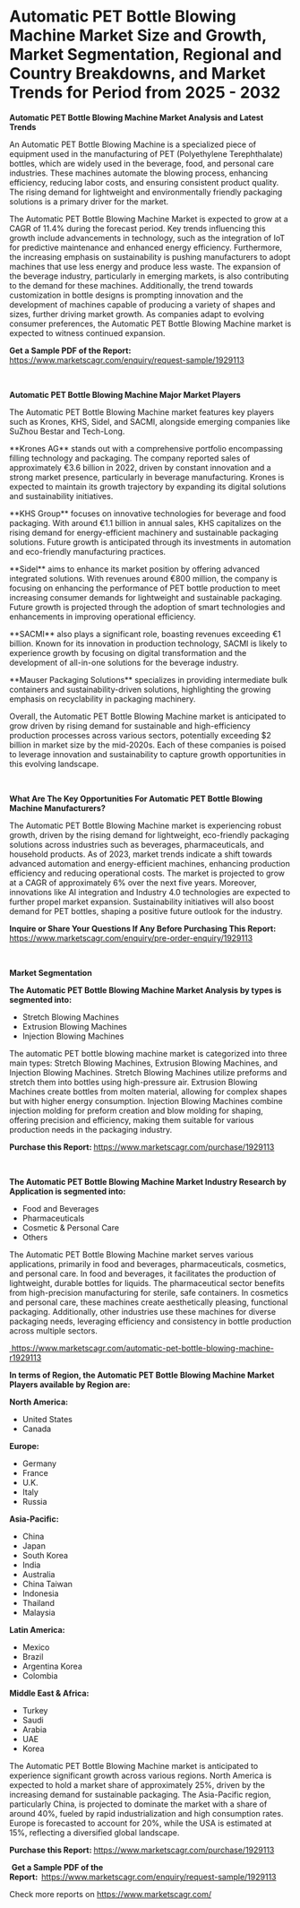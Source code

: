 <p><h1>Automatic PET Bottle Blowing Machine Market Size and Growth, Market Segmentation, Regional and Country Breakdowns, and Market Trends for Period from 2025 -  2032</h1></p><p><strong>Automatic PET Bottle Blowing Machine Market Analysis and Latest Trends</strong></p>
<p><p>An Automatic PET Bottle Blowing Machine is a specialized piece of equipment used in the manufacturing of PET (Polyethylene Terephthalate) bottles, which are widely used in the beverage, food, and personal care industries. These machines automate the blowing process, enhancing efficiency, reducing labor costs, and ensuring consistent product quality. The rising demand for lightweight and environmentally friendly packaging solutions is a primary driver for the market.</p><p>The Automatic PET Bottle Blowing Machine Market is expected to grow at a CAGR of 11.4% during the forecast period. Key trends influencing this growth include advancements in technology, such as the integration of IoT for predictive maintenance and enhanced energy efficiency. Furthermore, the increasing emphasis on sustainability is pushing manufacturers to adopt machines that use less energy and produce less waste. The expansion of the beverage industry, particularly in emerging markets, is also contributing to the demand for these machines. Additionally, the trend towards customization in bottle designs is prompting innovation and the development of machines capable of producing a variety of shapes and sizes, further driving market growth. As companies adapt to evolving consumer preferences, the Automatic PET Bottle Blowing Machine market is expected to witness continued expansion.</p></p>
<p><strong>Get a Sample PDF of the Report:&nbsp;</strong> <a href="https://www.marketscagr.com/enquiry/request-sample/1929113?utm_campaign=2003&utm_medium=2&utm_source=Github&utm_content=ia&utm_term=16012025&utm_id=automatic-pet-bottle-blowing-machine">https://www.marketscagr.com/enquiry/request-sample/1929113</a></p>
<p>&nbsp;</p>
<p><strong>Automatic PET Bottle Blowing Machine Major Market Players</strong></p>
<p><p>The Automatic PET Bottle Blowing Machine market features key players such as Krones, KHS, Sidel, and SACMI, alongside emerging companies like SuZhou Bestar and Tech-Long. </p><p>**Krones AG** stands out with a comprehensive portfolio encompassing filling technology and packaging. The company reported sales of approximately €3.6 billion in 2022, driven by constant innovation and a strong market presence, particularly in beverage manufacturing. Krones is expected to maintain its growth trajectory by expanding its digital solutions and sustainability initiatives.</p><p>**KHS Group** focuses on innovative technologies for beverage and food packaging. With around €1.1 billion in annual sales, KHS capitalizes on the rising demand for energy-efficient machinery and sustainable packaging solutions. Future growth is anticipated through its investments in automation and eco-friendly manufacturing practices.</p><p>**Sidel** aims to enhance its market position by offering advanced integrated solutions. With revenues around €800 million, the company is focusing on enhancing the performance of PET bottle production to meet increasing consumer demands for lightweight and sustainable packaging. Future growth is projected through the adoption of smart technologies and enhancements in improving operational efficiency.</p><p>**SACMI** also plays a significant role, boasting revenues exceeding €1 billion. Known for its innovation in production technology, SACMI is likely to experience growth by focusing on digital transformation and the development of all-in-one solutions for the beverage industry.</p><p>**Mauser Packaging Solutions** specializes in providing intermediate bulk containers and sustainability-driven solutions, highlighting the growing emphasis on recyclability in packaging machinery.</p><p>Overall, the Automatic PET Bottle Blowing Machine market is anticipated to grow driven by rising demand for sustainable and high-efficiency production processes across various sectors, potentially exceeding $2 billion in market size by the mid-2020s. Each of these companies is poised to leverage innovation and sustainability to capture growth opportunities in this evolving landscape.</p></p>
<p>&nbsp;</p>
<p><strong>What Are The Key Opportunities For Automatic PET Bottle Blowing Machine Manufacturers?</strong></p>
<p><p>The Automatic PET Bottle Blowing Machine market is experiencing robust growth, driven by the rising demand for lightweight, eco-friendly packaging solutions across industries such as beverages, pharmaceuticals, and household products. As of 2023, market trends indicate a shift towards advanced automation and energy-efficient machines, enhancing production efficiency and reducing operational costs. The market is projected to grow at a CAGR of approximately 6% over the next five years. Moreover, innovations like AI integration and Industry 4.0 technologies are expected to further propel market expansion. Sustainability initiatives will also boost demand for PET bottles, shaping a positive future outlook for the industry.</p></p>
<p><strong>Inquire or Share Your Questions If Any Before Purchasing This Report:</strong> <a href="https://www.marketscagr.com/enquiry/pre-order-enquiry/1929113?utm_campaign=2003&utm_medium=2&utm_source=Github&utm_content=ia&utm_term=16012025&utm_id=automatic-pet-bottle-blowing-machine">https://www.marketscagr.com/enquiry/pre-order-enquiry/1929113</a></p>
<p>&nbsp;</p>
<p><strong>Market Segmentation</strong></p>
<p><strong>The Automatic PET Bottle Blowing Machine Market Analysis by types is segmented into:</strong></p>
<p><ul><li>Stretch Blowing Machines</li><li>Extrusion Blowing Machines</li><li>Injection Blowing Machines</li></ul></p>
<p><p>The automatic PET bottle blowing machine market is categorized into three main types: Stretch Blowing Machines, Extrusion Blowing Machines, and Injection Blowing Machines. Stretch Blowing Machines utilize preforms and stretch them into bottles using high-pressure air. Extrusion Blowing Machines create bottles from molten material, allowing for complex shapes but with higher energy consumption. Injection Blowing Machines combine injection molding for preform creation and blow molding for shaping, offering precision and efficiency, making them suitable for various production needs in the packaging industry.</p></p>
<p><strong>Purchase this Report:&nbsp;</strong><a href="https://www.marketscagr.com/purchase/1929113?utm_campaign=2003&utm_medium=2&utm_source=Github&utm_content=ia&utm_term=16012025&utm_id=automatic-pet-bottle-blowing-machine">https://www.marketscagr.com/purchase/1929113</a></p>
<p>&nbsp;</p>
<p><strong>The Automatic PET Bottle Blowing Machine Market Industry Research by Application is segmented into:</strong></p>
<p><ul><li>Food and Beverages</li><li>Pharmaceuticals</li><li>Cosmetic & Personal Care</li><li>Others</li></ul></p>
<p><p>The Automatic PET Bottle Blowing Machine market serves various applications, primarily in food and beverages, pharmaceuticals, cosmetics, and personal care. In food and beverages, it facilitates the production of lightweight, durable bottles for liquids. The pharmaceutical sector benefits from high-precision manufacturing for sterile, safe containers. In cosmetics and personal care, these machines create aesthetically pleasing, functional packaging. Additionally, other industries use these machines for diverse packaging needs, leveraging efficiency and consistency in bottle production across multiple sectors.</p></p>
<p><a href="https://www.marketscagr.com/automatic-pet-bottle-blowing-machine-r1929113?utm_campaign=2003&utm_medium=2&utm_source=Github&utm_content=ia&utm_term=16012025&utm_id=automatic-pet-bottle-blowing-machine">&nbsp;https://www.marketscagr.com/automatic-pet-bottle-blowing-machine-r1929113</a></p>
<p><strong>In terms of Region, the Automatic PET Bottle Blowing Machine Market Players available by Region are:</strong></p>
<p>
    <p> <strong> North America: </strong>
        <ul>
            <li>United States</li>
            <li>Canada</li>
        </ul>
        </p> 
    <p> <strong> Europe: </strong>
        <ul>
            <li>Germany</li>
            <li>France</li>
            <li>U.K.</li>
            <li>Italy</li>
            <li>Russia</li>
        </ul>
        </p> 
    <p> <strong> Asia-Pacific: </strong>
        <ul>
            <li>China</li>
            <li>Japan</li>
            <li>South Korea</li>
            <li>India</li>
            <li>Australia</li>
            <li>China Taiwan</li>
            <li>Indonesia</li>
            <li>Thailand</li>
            <li>Malaysia</li>
        </ul>
        </p> 
    <p> <strong> Latin America: </strong>
        <ul>
            <li>Mexico</li>
            <li>Brazil</li>
            <li>Argentina Korea</li>
            <li>Colombia</li>
        </ul>
        </p> 
    <p> <strong> Middle East & Africa: </strong>
        <ul>
            <li>Turkey</li>
            <li>Saudi</li>
            <li>Arabia</li>
            <li>UAE</li>
            <li>Korea</li>
        </ul>
    </p>
    </p>
<p><p>The Automatic PET Bottle Blowing Machine market is anticipated to experience significant growth across various regions. North America is expected to hold a market share of approximately 25%, driven by the increasing demand for sustainable packaging. The Asia-Pacific region, particularly China, is projected to dominate the market with a share of around 40%, fueled by rapid industrialization and high consumption rates. Europe is forecasted to account for 20%, while the USA is estimated at 15%, reflecting a diversified global landscape.</p></p>
<p><strong>Purchase this Report: </strong><a href="https://www.marketscagr.com/purchase/1929113?utm_campaign=2003&utm_medium=2&utm_source=Github&utm_content=ia&utm_term=16012025&utm_id=automatic-pet-bottle-blowing-machine">https://www.marketscagr.com/purchase/1929113</a></p>
<p>&nbsp;<strong>Get a Sample PDF of the Report:&nbsp;&nbsp;</strong><a href="https://www.marketscagr.com/enquiry/request-sample/1929113?utm_campaign=2003&utm_medium=2&utm_source=Github&utm_content=ia&utm_term=16012025&utm_id=automatic-pet-bottle-blowing-machine">https://www.marketscagr.com/enquiry/request-sample/1929113</a></p>
<p><strong></strong></p>
<p>Check more reports on <a href="https://www.marketscagr.com/?utm_campaign=2003&utm_medium=2&utm_source=Github&utm_content=ia&utm_term=16012025&utm_id=automatic-pet-bottle-blowing-machine">https://www.marketscagr.com/</a></p>